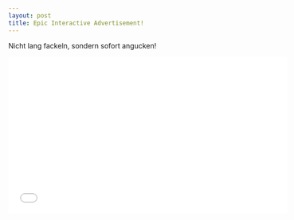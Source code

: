 ```yaml
---
layout: post
title: Epic Interactive Advertisement!
---
```


<p>Nicht lang fackeln, sondern sofort angucken!
<br>
<div class="elastic-video"><iframe width="560" height="315" src="//www.youtube.com/embed/eQtai7HMbuQ?theme=light" frameborder="0" allowfullscreen></iframe></div></p>
